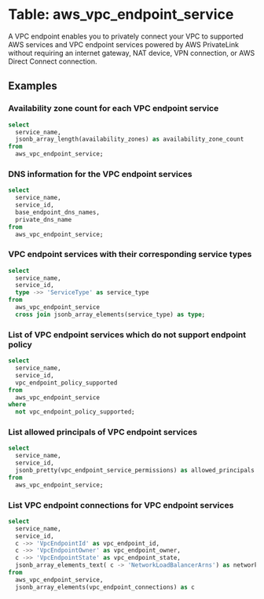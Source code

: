 # Table: aws_vpc_endpoint_service

A VPC endpoint enables you to privately connect your VPC to supported AWS services and VPC endpoint services powered by AWS PrivateLink without requiring an internet gateway, NAT device, VPN connection, or AWS Direct Connect connection.

## Examples

### Availability zone count for each VPC endpoint service

```sql
select
  service_name,
  jsonb_array_length(availability_zones) as availability_zone_count
from
  aws_vpc_endpoint_service;
```


### DNS information for the VPC endpoint services

```sql
select
  service_name,
  service_id,
  base_endpoint_dns_names,
  private_dns_name
from
  aws_vpc_endpoint_service;
```


### VPC endpoint services with their corresponding service types

```sql
select
  service_name,
  service_id,
  type ->> 'ServiceType' as service_type
from
  aws_vpc_endpoint_service
  cross join jsonb_array_elements(service_type) as type;
```


### List of VPC endpoint services which do not support endpoint policy

```sql
select
  service_name,
  service_id,
  vpc_endpoint_policy_supported
from
  aws_vpc_endpoint_service
where
  not vpc_endpoint_policy_supported;
```

### List allowed principals of VPC endpoint services

```sql
select
  service_name,
  service_id,
  jsonb_pretty(vpc_endpoint_service_permissions) as allowed_principals
from
  aws_vpc_endpoint_service;
```


### List VPC endpoint connections for VPC endpoint services

```sql
select
  service_name,
  service_id,
  c ->> 'VpcEndpointId' as vpc_endpoint_id,
  c ->> 'VpcEndpointOwner' as vpc_endpoint_owner,
  c ->> 'VpcEndpointState' as vpc_endpoint_state,
  jsonb_array_elements_text( c -> 'NetworkLoadBalancerArns') as network_loadBalancer_arns
from
  aws_vpc_endpoint_service,
  jsonb_array_elements(vpc_endpoint_connections) as c
```